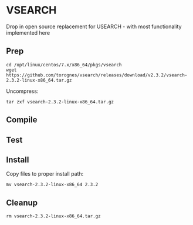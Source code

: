 # VSEARCH

Drop in open source replacement for USEARCH - with most functionality implemented here
## Prep
```
cd /opt/linux/centos/7.x/x86_64/pkgs/vsearch
wget https://github.com/torognes/vsearch/releases/download/v2.3.2/vsearch-2.3.2-linux-x86_64.tar.gz
```
Uncompress:
```
tar zxf vsearch-2.3.2-linux-x86_64.tar.gz
```

## Compile

## Test

## Install
Copy files to proper install path:
```
mv vsearch-2.3.2-linux-x86_64 2.3.2
```

## Cleanup
```
rm vsearch-2.3.2-linux-x86_64.tar.gz
```
